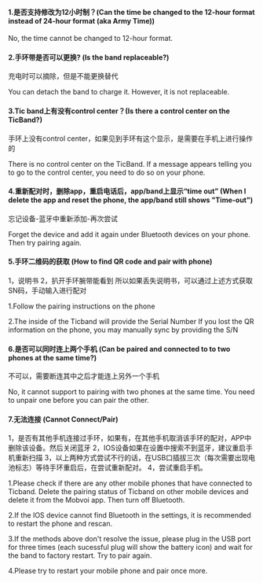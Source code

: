 #### 1.是否支持修改为12小时制？\(Can the time be changed to the 12-hour format instead of 24-hour format \(aka Army Time\)\)

No, the time cannot be changed to 12-hour format.

#### 2.手环带是否可以更换? \(Is the band replaceable?\)

充电时可以摘除，但是不能更换替代

You can detach the band to charge it. However, it is not replaceable.

#### 3.Tic band上有没有control center？\(Is there a control center on the TicBand?\)

手环上没有control center，如果见到手环有这个显示，是需要在手机上进行操作的

There is no control center on the TicBand. If a message appears telling you to go to the control center, you need to do so on your phone.

#### 4.重新配对时，删除app，重启电话后，app/band上显示“time out”      \(When I delete the app and reset the phone, the app/band still shows "Time-out"\)

忘记设备-蓝牙中重新添加-再次尝试

Forget the device and add it again under Bluetooth devices on your phone. Then try pairing again.

#### 5.手环二维码的获取  \(How to find QR code and pair with phone\)

1，说明书 2，扒开手环腕带能看到 所以如果丢失说明书，可以通过上述方式获取SN码，手动输入进行配对

1.Follow the pairing instructions on the phone

2.The inside of the Ticband will provide the Serial Number If you lost the QR information on the phone, you may manually sync by providing the S/N

#### 6.是否可以同时连上两个手机 \(Can be paired and connected to to two phones at the same time?\)

不可以，需要断连其中之后才能连上另外一个手机

No, it cannot support to pairing with two phones at the same time. You need to unpair one before you can pair the other.

#### 7.无法连接 \(Cannot Connect/Pair\)

1，是否有其他手机连接过手环，如果有，在其他手机取消该手环的配对，APP中删除该设备。然后关闭蓝牙 2，IOS设备如果在设置中搜索不到蓝牙，建议重启手机重新扫描 3，以上两种方式尝试不行的话，在USB口插拔三次（每次需要出现电池标志）等待手环重启后，在尝试重新配对。 4，尝试重启手机。

1.Please check if there are any other mobile phones that have connected to Ticband. Delete the pairing status of Ticband on other mobile devices and delete it from the Mobvoi app. Then turn off Bluetooth. 

2.If the IOS device cannot find Bluetooth in the settings, it is recommended to restart the phone and rescan. 

3.If the methods above don't resolve the issue, please plug in the USB port for three times \(each sucessful plug will show the battery icon\) and wait for the band to factory restart. Try to pair again. 

4.Please try to restart your mobile phone and pair once more.



